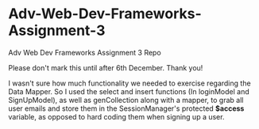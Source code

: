 # Adv-Web-Dev-Frameworks-Assignment-3
Adv Web Dev Frameworks Assignment 3 Repo

Please don't mark this until after 6th December.
Thank you!

I wasn't sure how much functionality we needed to exercise regarding the Data Mapper.
So I used the select and insert functions (In loginModel and SignUpModel), as well as genCollection along with a mapper, to grab all user emails
and store them in the SessionManager's protected <b>$access</b> variable, as opposed to hard coding them when signing up a user.
